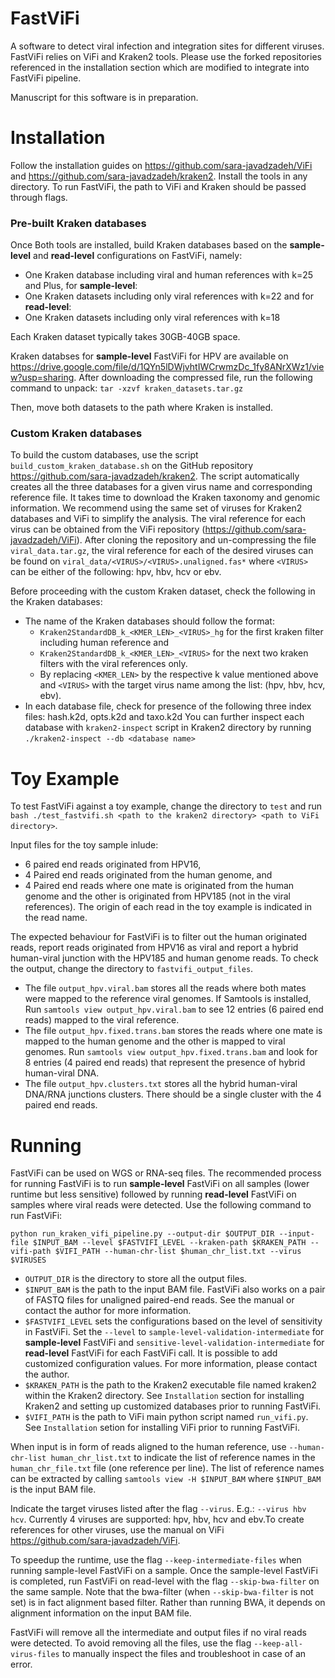 # FastViFi
A software to detect viral infection and integration sites for different viruses. FastViFi relies on ViFi and Kraken2 tools. Please use the forked repositories referenced in the installation section which are modified to integrate into FastViFi pipeline.

Manuscript for this software is in preparation.

# Installation
Follow the installation guides on https://github.com/sara-javadzadeh/ViFi and https://github.com/sara-javadzadeh/kraken2. Install the tools in any directory. To run FastViFi, the path to ViFi and Kraken should be passed through flags.

### Pre-built Kraken databases

Once Both tools are installed, build Kraken databases based on the **sample-level** and **read-level** configurations on FastViFi, namely:
- One Kraken database including viral and human references with k=25 and
Plus, for **sample-level**:
- One Kraken datasets including only viral references with k=22
and for **read-level**:
- One Kraken datasets including only viral references with k=18

Each Kraken dataset typically takes 30GB-40GB space.

Kraken databses for **sample-level** FastViFi for HPV are available on https://drive.google.com/file/d/1QYn5lDWjvhtIWCrwmzDc_1fy8ANrXWz1/view?usp=sharing. After downloading the compressed file, run the following command to unpack:
`tar -xzvf kraken_datasets.tar.gz`

Then, move both datasets to the path where Kraken is installed.


### Custom Kraken databases

To build the custom databases, use the script `build_custom_kraken_database.sh` on the GitHub repository https://github.com/sara-javadzadeh/kraken2. The script automatically creates all the three databases for a given virus name and corresponding reference file. It takes time to download the Kraken taxonomy and genomic information. We recommend using the same set of viruses for Kraken2 databases and ViFi to simplify the analysis. The viral reference for each virus can be obtained from the ViFi repository (https://github.com/sara-javadzadeh/ViFi). After cloning the repository and un-compressing the file `viral_data.tar.gz`, the viral reference for each of the desired viruses can be found on `viral_data/<VIRUS>/<VIRUS>.unaligned.fas*`  where `<VIRUS>` can be either of the following: hpv, hbv, hcv or ebv.

Before proceeding with the custom Kraken dataset, check the following in the Kraken databases:

- The name of the Kraken databases should follow the format:
  - `Kraken2StandardDB_k_<KMER_LEN>_<VIRUS>_hg` for the first kraken filter including human reference and
  - `Kraken2StandardDB_k_<KMER_LEN>_<VIRUS>` for the next two kraken filters with the viral references only.
  -  By replacing `<KMER_LEN>` by the respective k value mentioned above and `<VIRUS>` with the target virus name among the list: (hpv, hbv, hcv, ebv).
- In each database file, check for presence of the following three index files: hash.k2d, opts.k2d and taxo.k2d
You can further inspect each database with `kraken2-inspect` script in Kraken2 directory by running `./kraken2-inspect --db <database name>`

# Toy Example
To test FastViFi against a toy example, change the directory to `test` and run `bash ./test_fastvifi.sh <path to the kraken2 directory> <path to ViFi directory>`.

Input files for the toy sample inlude:
- 6 paired end reads originated from HPV16,
- 4 Paired end reads originated from the human genome, and
- 4 Paired end reads where one mate is originated from the human genome and the other is originated from HPV185 (not in the viral references).
The origin of each read in the toy example is indicated in the read name.

The expected behaviour for FastViFi is to filter out the human originated reads, report reads originated from HPV16 as viral and report a hybrid human-viral junction with the HPV185 and human genome reads. To check the output, change the directory to `fastvifi_output_files`.
- The file `output_hpv.viral.bam` stores all the reads where both mates were mapped to the reference viral genomes. If Samtools is installed, Run `samtools view output_hpv.viral.bam` to see 12 entries (6 paired end reads) mapped to the viral reference.
- The file `output_hpv.fixed.trans.bam` stores the reads where one mate is mapped to the human genome and the other is mapped to viral genomes. Run `samtools view output_hpv.fixed.trans.bam` and look for 8 entries (4 paired end reads) that represent the presence of hybrid human-viral DNA.
- The file `output_hpv.clusters.txt` stores all the hybrid human-viral DNA/RNA junctions clusters. There should be a single cluster with the 4 paired end reads.

# Running
FastViFi can be used on WGS or RNA-seq files. The recommended process for running FastViFi is to run **sample-level** FastViFi on all samples (lower runtime but less sensitive) followed by running **read-level** FastViFi on samples where viral reads were detected. Use the following command to run FastViFi:

```
python run_kraken_vifi_pipeline.py --output-dir $OUTPUT_DIR --input-file $INPUT_BAM --level $FASTVIFI_LEVEL --kraken-path $KRAKEN_PATH --vifi-path $VIFI_PATH --human-chr-list $human_chr_list.txt --virus $VIRUSES
```
- `OUTPUT_DIR` is the directory to store all the output files.
- `$INPUT_BAM` is the path to the input BAM file. FastViFi also works on a pair of FASTQ files for unaligned paired-end reads. See the manual or contact the author for more information.
- `$FASTVIFI_LEVEL` sets the configurations based on the level of sensitivity in FastViFi. Set the `--level` to `sample-level-validation-intermediate` for **sample-level** FastViFi and `sensitive-level-validation-intermediate` for **read-level** FastViFi for each FastViFi call. It is possible to add customized configuration values. For more information, please contact the author.
- `$KRAKEN_PATH` is the path to the Kraken2 executable file named kraken2 within the Kraken2 directory. See `Installation` section for installing Kraken2 and setting up customized databases prior to running FastViFi.
- `$VIFI_PATH` is the path to ViFi main python script named `run_vifi.py`. See `Installation` setion for installing ViFi prior to running FastViFi.

When input is in form of reads aligned to the human reference, use `--human-chr-list human_chr_list.txt` to indicate the list of reference names in the `human_chr_file.txt` file (one reference per line). The list of reference names can be extracted by calling `samtools view -H $INPUT_BAM` where `$INPUT_BAM` is the input BAM file.

Indicate the target viruses listed after the flag `--virus`. E.g.: `--virus hbv hcv`. Currently 4 viruses are supported: hpv, hbv, hcv and ebv.To create references for other viruses, use the manual on ViFi https://github.com/sara-javadzadeh/ViFi.


To speedup the runtime, use the flag `--keep-intermediate-files` when running sample-level FastViFi on a sample. Once the sample-level FastViFi is completed, run FastViFi on read-level with the flag `--skip-bwa-filter` on the same sample. Note that the bwa-filter (when `--skip-bwa-filter` is not set) is in fact alignment based filter. Rather than running BWA, it depends on alignment information on the input BAM file.

FastViFi will remove all the intermediate and output files if no viral reads were detected. To avoid removing all the files, use the flag `--keep-all-virus-files` to manually inspect the files and troubleshoot in case of an error.
